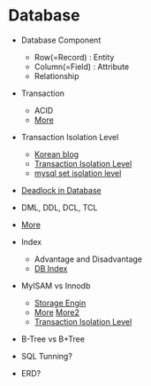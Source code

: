 # Database

* Database Component
  * Row(=Record) : Entity
  * Column(=Field) : Attribute
  * Relationship

* Transaction
  * ACID
  * [More](http://mommoo.tistory.com/62)

* Transaction Isolation Level
  * [Korean blog](https://www.letmecompile.com/database-transaction-isolation-level/)
  * [Transaction Isolation Level](http://gywn.net/2012/05/mysql-transaction-isolation-level/)
  * [mysql set isolation level](https://dev.mysql.com/doc/refman/5.5/en/set-transaction.html)

* [Deadlock in Database](https://www.letmecompile.com/mysql-innodb-lock-deadlock/)

* DML, DDL, DCL, TCL
 * [More](http://brownbears.tistory.com/180)

* Index
  * Advantage and Disadvantage  
  * [DB Index](https://lalwr.blogspot.com/2016/02/db-index.html)

* MyISAM vs Innodb  
  * [Storage Engin](http://skibis.tistory.com/18)
  * [More](http://ojava.tistory.com/25) [More2](http://needjarvis.tistory.com/45)
  * [Transaction Isolation Level](http://gywn.net/2012/05/mysql-transaction-isolation-level/)

* B-Tree vs B+Tree

* SQL Tunning?

* ERD?
